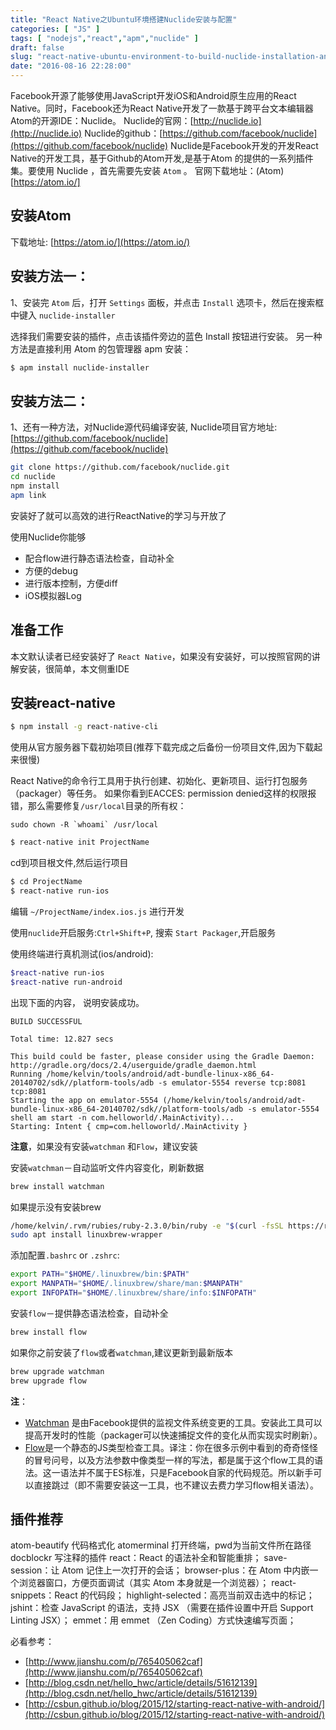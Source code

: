 ```yaml
---
title: "React Native之Ubuntu环境搭建Nuclide安装与配置"
categories: [ "JS" ]
tags: [ "nodejs","react","apm","nuclide" ]
draft: false
slug: "react-native-ubuntu-environment-to-build-nuclide-installation-and-configuration"
date: "2016-08-16 22:28:00"
---
```


Facebook开源了能够使用JavaScript开发iOS和Android原生应用的React Native。同时，Facebook还为React Native开发了一款基于跨平台文本编辑器Atom的开源IDE：Nuclide。
Nuclide的官网：[http://nuclide.io](http://nuclide.io)
Nuclide的github：[https://github.com/facebook/nuclide](https://github.com/facebook/nuclide)
Nuclide是Facebook开发的开发React Native的开发工具，基于Github的Atom开发,是基于Atom 的提供的一系列插件集。要使用 Nuclide ，首先需要先安装 `Atom` 。
官网下载地址：(Atom)[https://atom.io/]


<!--more-->
## 安装Atom

下载地址: [https://atom.io/](https://atom.io/)

## 安装方法一：

1、安装完 `Atom` 后，打开 `Settings` 面板，并点击 `Install` 选项卡，然后在搜索框中键入 `nuclide-installer`

选择我们需要安装的插件，点击该插件旁边的蓝色 Install 按钮进行安装。
另一种方法是直接利用 Atom 的包管理器 apm 安装：
```bash
$ apm install nuclide-installer
```
## 安装方法二：
1、还有一种方法，对Nuclide源代码编译安装,
Nuclide项目官方地址: [https://github.com/facebook/nuclide](https://github.com/facebook/nuclide)
```bash
git clone https://github.com/facebook/nuclide.git
cd nuclide
npm install
apm link
```
安装好了就可以高效的进行ReactNative的学习与开放了

使用Nuclide你能够

 - 配合flow进行静态语法检查，自动补全
 - 方便的debug
 - 进行版本控制，方便diff
 - iOS模拟器Log

## 准备工作

本文默认读者已经安装好了 `React Native`，如果没有安装好，可以按照官网的讲解安装，很简单，本文侧重IDE

## 安装react-native
```bash
$ npm install -g react-native-cli
```
使用从官方服务器下载初始项目(推荐下载完成之后备份一份项目文件,因为下载起来很慢)

React Native的命令行工具用于执行创建、初始化、更新项目、运行打包服务（packager）等任务。
如果你看到EACCES: permission denied这样的权限报错，那么需要修复`/usr/local`目录的所有权：
```
sudo chown -R `whoami` /usr/local
```

```bash
$ react-native init ProjectName
```
cd到项目根文件,然后运行项目
```bash
$ cd ProjectName
$ react-native run-ios
```
编辑 `~/ProjectName/index.ios.js` 进行开发

使用`nuclide`开启服务:`Ctrl+Shift+P`, 搜索 `Start Packager`,开启服务

使用终端进行真机测试(ios/android):
```bash
$react-native run-ios
$react-native run-android
```

出现下面的内容， 说明安装成功。
```
BUILD SUCCESSFUL

Total time: 12.827 secs

This build could be faster, please consider using the Gradle Daemon: http://gradle.org/docs/2.4/userguide/gradle_daemon.html
Running /home/kelvin/tools/android/adt-bundle-linux-x86_64-20140702/sdk//platform-tools/adb -s emulator-5554 reverse tcp:8081 tcp:8081
Starting the app on emulator-5554 (/home/kelvin/tools/android/adt-bundle-linux-x86_64-20140702/sdk//platform-tools/adb -s emulator-5554 shell am start -n com.helloworld/.MainActivity)...
Starting: Intent { cmp=com.helloworld/.MainActivity }
```



**注意**，如果没有安装`watchman` 和`Flow`，建议安装

安装`watchman`－自动监听文件内容变化，刷新数据
```bash
brew install watchman
```
如果提示没有安装brew
```bash
/home/kelvin/.rvm/rubies/ruby-2.3.0/bin/ruby -e "$(curl -fsSL https://raw.githubusercontent.com/Linuxbrew/install/master/install)"
sudo apt install linuxbrew-wrapper
```
添加配置`.bashrc` or `.zshrc`:
```bash
export PATH="$HOME/.linuxbrew/bin:$PATH"
export MANPATH="$HOME/.linuxbrew/share/man:$MANPATH"
export INFOPATH="$HOME/.linuxbrew/share/info:$INFOPATH"
```
安装`flow`－提供静态语法检查，自动补全
```bash
brew install flow
```
如果你之前安装了`flow`或者`watchman`,建议更新到最新版本

```bash
brew upgrade watchman
brew upgrade flow
```
**注**：

 - [Watchman](https://facebook.github.io/watchman/docs/install.html)
   是由Facebook提供的监视文件系统变更的工具。安装此工具可以提高开发时的性能（packager可以快速捕捉文件的变化从而实现实时刷新）。
 - [Flow](http://www.flowtype.org/)是一个静态的JS类型检查工具。译注：你在很多示例中看到的奇奇怪怪的冒号问号，以及方法参数中像类型一样的写法，都是属于这个flow工具的语法。这一语法并不属于ES标准，只是Facebook自家的代码规范。所以新手可以直接跳过（即不需要安装这一工具，也不建议去费力学习flow相关语法）。

## 插件推荐

atom-beautify 代码格式化
atomerminal 打开终端，pwd为当前文件所在路径
docblockr 写注释的插件
react：React 的语法补全和智能重排；
save-session：让 Atom 记住上一次打开的会话；
browser-plus：在 Atom 中内嵌一个浏览器窗口，方便页面调试（其实 Atom 本身就是一个浏览器）；
react-snippets：React 的代码段；
highlight-selected：高亮当前双击选中的标记；
jshint：检查 JavaScript 的语法，支持 JSX （需要在插件设置中开启 Support Linting JSX）；
emmet：用 emmet （Zen Coding）方式快速编写页面；

必看参考：

- [http://www.jianshu.com/p/765405062caf](http://www.jianshu.com/p/765405062caf)
- [http://blog.csdn.net/hello_hwc/article/details/51612139](http://blog.csdn.net/hello_hwc/article/details/51612139)
- [http://csbun.github.io/blog/2015/12/starting-react-native-with-android/](http://csbun.github.io/blog/2015/12/starting-react-native-with-android/)